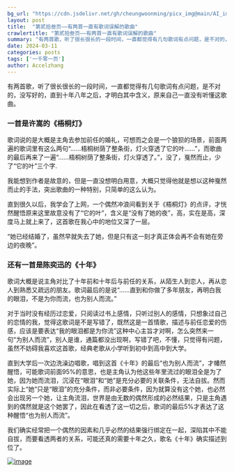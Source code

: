 ```yaml
---
bg_url: "https://cdn.jsdelivr.net/gh/cheungwoonming/picx_img@main/AI_img/AI-image-031.jpg"
layout: post
title:  "第贰拾叁页——有两首一直有歌词误解的歌曲"
crawlertitle: "第贰拾叁页——有两首一直有歌词误解的歌曲"
summary: "有两首歌，听了很长很长的一段时间，一直都觉得有几句歌词有点问题，是不对的，没写好的，直到十年八年之后，才明白其中含义，原来自己一直没有听懂这歌曲..."
date: 2024-03-11
categories: posts
tags: ['一千零一页']
author: Accelzhang
---
```


有两首歌，听了很长很长的一段时间，一直都觉得有几句歌词有点问题，是不对的，没写好的，直到十年八年之后，才明白其中含义，原来自己一直没有听懂这歌曲。

### 一首是许嵩的《梧桐灯》

歌词说的是大概是主角去参加前任的婚礼，可想而之会是一个狼狈的场景，前面两遍的歌词里有这么两句“……梧桐树荫了整条街，灯火穿透了它的叶……”，而歌曲的最后再来了一遍“……梧桐树荫了整条街，灯火穿透了。”，没了，戛然而止，少了“它的叶”三个字.

我能想到作者是故意的，但是一直没想明白用意，大概只觉得他就是想以这种戛然而止的手法，突出歌曲的一种特别，只简单的这么认为。

直到很久以后，我学会了上网，一个偶然冲浪间看到关于《梧桐灯》的点评，才恍然醒悟原来这里故意没有了“它的叶”，含义是“没有了她的夜”，高，实在是高，深度马上就上来了，这首歌在我心中的地位又深了一层。

“她已经结婚了，虽然早就失去了她，但是只有这一刻才真正体会再不会有她在旁边的夜晚”。

### 还有一首是陈奕迅的《十年》

歌词大概是说主角对比了十年前和十年后与前任的关系，从陌生人到恋人，再从恋人到熟悉又疏远的朋友。歌词最后的是说“……直到和你做了多年朋友，再明白我的眼泪，不是为你而流，也为别人而流。”

对于当时没有经历过恋爱，只阅读过书上感情，只听过别人的感情，只想象过自己的恋情的我，觉得这歌词是不是写错了，既然这是一首情歌，描述与前任恋爱的伤感，应该是要表达“我的眼泪都是为你流”这种中心主旨才对啊，怎么突然来一句“为别人而流”，别人是谁，通篇都没出现啊，写错了吧，不懂，只觉得有问题，虽然不妨碍我喜欢这首歌，经典老歌从小学听到初中到高中到大学。

直到大学后一次边洗澡边唱歌，唱到这首《十年》的最后“也为别人而流”，才幡然醒悟，可能歌词前面95%的意思，也是主角认为他这些年里流过的眼泪全是为了她，因为她而流泪，沉浸在“眼泪”和“她”是充分必要的关联条件，无法自拔。然而实际上“她”只是“眼泪”的充分条件，而非必要条件，因为就算没有这个她，也必然会出现另一个她，让主角流泪，世界是由无数的偶然形成的必然结果，只是主角遇到的偶然就是这个她罢了，因此在看透了这一切之后，歌词的最后5%才表达了这种醒悟“也为别人而流”。

我们确实经常把一个偶然的因素和几乎必然的结果强行绑定在一起，深陷其中不能自拔，而要看透两者的关系，可能还真的需要十年之久，歌名《十年》确实描述到位了。

[![image](https://cdn.jsdelivr.net/gh/cheungwoonming/picx_img@main/AI_img/AI-image-031.jpg)](https://cdn.jsdelivr.net/gh/cheungwoonming/picx_img@main/AI_img/AI-image-031.jpg)

